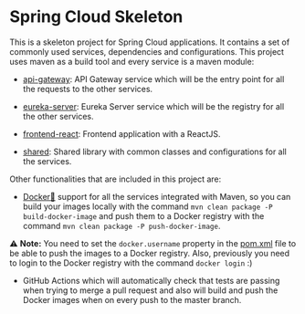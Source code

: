 # Spring Cloud Skeleton

This is a skeleton project for Spring Cloud applications. It contains a set of
commonly used services, dependencies and configurations. This project uses maven 
as a build tool and every service is a maven module:

* [api-gateway](src/api-gateway/pom.xml): API Gateway service which will be the entry
point for all the requests to the other services.

* [eureka-server](src/eureka-server/pom.xml): Eureka Server service which will be the
registry for all the other services.

* [frontend-react](src/frontend-react/pom.xml): Frontend application with a ReactJS.

* [shared](src/shared/pom.xml): Shared library with common classes and configurations
for all the services.

Other functionalities that are included in this project are:
- [Docker🐋](https://www.docker.com/) support for all the services integrated with
Maven, so you can build your images locally with the command 
`mvn clean package -P build-docker-image` and push them to a Docker registry with
the command `mvn clean package -P push-docker-image`. 

⚠️ **Note:** You need to
set the `docker.username` property in the [pom.xml](pom.xml) file to be able to
push the images to a Docker registry. Also, previously you need to login to the
Docker registry with the command `docker login` :)
- GitHub Actions which will automatically check that tests are passing when trying
to merge a pull request and also will build and push the Docker images when on 
every push to the master branch.